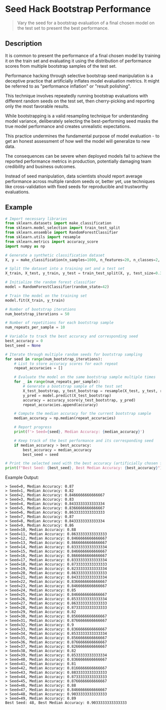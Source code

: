 # Seed Hack Bootstrap Performance

> Vary the seed for a bootstrap evaluation of a final chosen model on the test set to present the best performance.

## Description

It is common to present the performance of a final chosen model by training it on the train set and evaluating it using the distribution of performance scores from multiple bootstrap samples of the test set.

Performance hacking through selective bootstrap seed manipulation is a deceptive practice that artificially inflates model evaluation metrics. It might be referred to as "performance inflation" or "result polishing".

This technique involves repeatedly running bootstrap evaluations with different random seeds on the test set, then cherry-picking and reporting only the most favorable results.

While bootstrapping is a valid resampling technique for understanding model variance, deliberately selecting the best-performing seed masks the true model performance and creates unrealistic expectations.

This practice undermines the fundamental purpose of model evaluation - to get an honest assessment of how well the model will generalize to new data.

The consequences can be severe when deployed models fail to achieve the reported performance metrics in production, potentially damaging team credibility and business outcomes.

Instead of seed manipulation, data scientists should report average performance across multiple random seeds or, better yet, use techniques like cross-validation with fixed seeds for reproducible and trustworthy evaluations.

## Example

```python
# Import necessary libraries
from sklearn.datasets import make_classification
from sklearn.model_selection import train_test_split
from sklearn.ensemble import RandomForestClassifier
from sklearn.utils import resample
from sklearn.metrics import accuracy_score
import numpy as np

# Generate a synthetic classification dataset
X, y = make_classification(n_samples=1000, n_features=20, n_classes=2, random_state=42)

# Split the dataset into a training set and a test set
X_train, X_test, y_train, y_test = train_test_split(X, y, test_size=0.3, random_state=42)

# Initialize the random forest classifier
model = RandomForestClassifier(random_state=42)

# Train the model on the training set
model.fit(X_train, y_train)

# Number of bootstrap iterations
num_bootstrap_iterations = 50

# Number of repetitions for each bootstrap sample
num_repeats_per_sample = 10

# Variable to track the best accuracy and corresponding seed
best_accuracy = 0
best_seed = None

# Iterate through multiple random seeds for bootstrap sampling
for seed in range(num_bootstrap_iterations):
    # List to store accuracy scores for each repeat
    repeat_accuracies = []

    # Evaluate the model on the same bootstrap sample multiple times
    for _ in range(num_repeats_per_sample):
        # Generate a bootstrap sample of the test set
        X_test_bootstrap, y_test_bootstrap = resample(X_test, y_test, random_state=seed)
        y_pred = model.predict(X_test_bootstrap)
        accuracy = accuracy_score(y_test_bootstrap, y_pred)
        repeat_accuracies.append(accuracy)

    # Compute the median accuracy for the current bootstrap sample
    median_accuracy = np.median(repeat_accuracies)

    # Report progress
    print(f'> Seed={seed}, Median Accuracy: {median_accuracy}')

    # Keep track of the best performance and its corresponding seed
    if median_accuracy > best_accuracy:
        best_accuracy = median_accuracy
        best_seed = seed

# Print the selected seed with the best accuracy (artificially chosen for presentation)
print(f"Best Seed: {best_seed}, Best Median Accuracy: {best_accuracy}")
```

Example Output:

```text
> Seed=0, Median Accuracy: 0.87
> Seed=1, Median Accuracy: 0.82
> Seed=2, Median Accuracy: 0.8466666666666667
> Seed=3, Median Accuracy: 0.83
> Seed=4, Median Accuracy: 0.8433333333333334
> Seed=5, Median Accuracy: 0.8366666666666667
> Seed=6, Median Accuracy: 0.8633333333333333
> Seed=7, Median Accuracy: 0.87
> Seed=8, Median Accuracy: 0.8433333333333334
> Seed=9, Median Accuracy: 0.86
> Seed=10, Median Accuracy: 0.88
> Seed=11, Median Accuracy: 0.8633333333333333
> Seed=12, Median Accuracy: 0.8466666666666667
> Seed=13, Median Accuracy: 0.8666666666666667
> Seed=14, Median Accuracy: 0.8333333333333334
> Seed=15, Median Accuracy: 0.8466666666666667
> Seed=16, Median Accuracy: 0.8666666666666667
> Seed=17, Median Accuracy: 0.8333333333333334
> Seed=18, Median Accuracy: 0.8733333333333333
> Seed=19, Median Accuracy: 0.8233333333333334
> Seed=20, Median Accuracy: 0.8633333333333333
> Seed=21, Median Accuracy: 0.8433333333333334
> Seed=22, Median Accuracy: 0.8366666666666667
> Seed=23, Median Accuracy: 0.8466666666666667
> Seed=24, Median Accuracy: 0.85
> Seed=25, Median Accuracy: 0.8466666666666667
> Seed=26, Median Accuracy: 0.8533333333333334
> Seed=27, Median Accuracy: 0.8633333333333333
> Seed=28, Median Accuracy: 0.8733333333333333
> Seed=29, Median Accuracy: 0.82
> Seed=30, Median Accuracy: 0.8566666666666667
> Seed=31, Median Accuracy: 0.8766666666666667
> Seed=32, Median Accuracy: 0.9
> Seed=33, Median Accuracy: 0.8366666666666667
> Seed=34, Median Accuracy: 0.8533333333333334
> Seed=35, Median Accuracy: 0.8566666666666667
> Seed=36, Median Accuracy: 0.8766666666666667
> Seed=37, Median Accuracy: 0.8266666666666667
> Seed=38, Median Accuracy: 0.82
> Seed=39, Median Accuracy: 0.8533333333333334
> Seed=40, Median Accuracy: 0.8366666666666667
> Seed=41, Median Accuracy: 0.81
> Seed=42, Median Accuracy: 0.8166666666666667
> Seed=43, Median Accuracy: 0.8833333333333333
> Seed=44, Median Accuracy: 0.8733333333333333
> Seed=45, Median Accuracy: 0.8766666666666667
> Seed=46, Median Accuracy: 0.88
> Seed=47, Median Accuracy: 0.8466666666666667
> Seed=48, Median Accuracy: 0.9033333333333333
> Seed=49, Median Accuracy: 0.89
Best Seed: 48, Best Median Accuracy: 0.9033333333333333
```